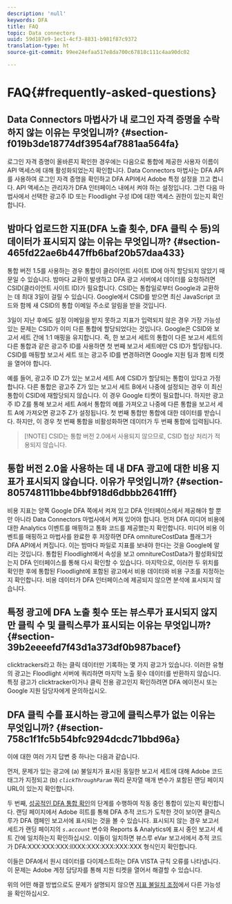 ```yaml
---
description: 'null'
keywords: DFA
title: FAQ
topic: Data connectors
uuid: 59d187e9-1ec1-4cf3-8831-b981f87c9372
translation-type: ht
source-git-commit: 99ee24efaa517e8da700c67818c111c4aa90dc02

---
```



# FAQ{#frequently-asked-questions}

## Data Connectors 마법사가 내 로그인 자격 증명을 수락하지 않는 이유는 무엇입니까? {#section-f019b3de18774df3954af7881aa564fa}

로그인 자격 증명이 올바른지 확인한 경우에는 다음으로 통합에 제공한 사용자 이름이 API 액세스에 대해 활성화되었는지 확인합니다. Data Connectors 마법사는 DFA API를 사용하여 로그인 자격 증명을 확인하고 DFA API에서 Adobe 특정 설정을 끄고 켭니다. API 액세스는 관리자가 DFA 인터페이스 내에서 켜야 하는 설정입니다. 그런 다음 마법사에서 선택한 광고주 ID 또는 Floodlight 구성 ID에 대한 액세스 권한이 있는지 확인합니다.

## 밤마다 업로드한 지표(DFA 노출 횟수, DFA 클릭 수 등)의 데이터가 표시되지 않는 이유는 무엇입니까? {#section-465fd22ae6b447ffb6baf20b57daa433}

통합 버전 1.5를 사용하는 경우 통합이 클라이언트 사이트 ID에 아직 할당되지 않았기 때문일 수 있습니다. 밤마다 교환이 발생하고 DFA 광고 서버에서 데이터를 요청하려면 CSID(클라이언트 사이트 ID)가 필요합니다. CSID는 통합일로부터 Google과 교환하는 데 최대 3일이 걸릴 수 있습니다. Google에서 CSID를 받으면 최신 JavaScript 코드와 함께 새 CSID의 통합 이메일 주소로 알림을 받을 것입니다.

3일이 지난 후에도 설정 이메일을 받지 못하고 지표가 입력되지 않은 경우 가장 가능성 있는 문제는 CSID가 이미 다른 통합에 할당되었다는 것입니다. Google은 CSID와 보고서 세트 간에 1:1 매핑을 유지합니다. 즉, 한 보고서 세트의 통합이 다른 보고서 세트의 다른 통합과 같은 광고주 ID를 사용하면 첫 번째 보고서 세트에만 CS ID가 할당됩니다. CSID를 매핑할 보고서 세트 또는 광고주 ID를 변경하려면 Google 지원 팀과 함께 티켓을 열어야 합니다.

예를 들어, 광고주 ID Z가 있는 보고서 세트 A에 CSID가 할당되는 통합이 있다고 가정합니다. 다른 통합은 광고주 Z가 있는 보고서 세트 B에서 나중에 설정되는 경우 이 최신 통합이 CSID에 재할당되지 않습니다. 이 경우 Google 티켓이 필요합니다. 하지만 광고주 ID Z를 통해 보고서 세트 A에서 통합의 예를 가져오고 나중에 다른 통합을 보고서 세트 A에 가져오면 광고주 Z가 설정됩니다. 첫 번째 통합만 통합에 대한 데이터를 받습니다. 하지만, 이 경우 첫 번째 통합을 비활성화하면 데이터가 두 번째 통합에 입력됩니다.

> [!NOTE] CSID는 통합 버전 2.0에서 사용되지 않으므로, CSID 협상 처리가 적용되지 않습니다.

## 통합 버전 2.0을 사용하는 데 내 DFA 광고에 대한 비용 지표가 표시되지 않습니다. 이유가 무엇입니까? {#section-805748111bbe4bbf918d6dbbb2641fff}

비용 지표는 양쪽 Google DFA 쪽에서 켜져 있고 DFA 인터페이스에서 제공해야 할 뿐만 아니라 Data Connectors 마법사에서 켜져 있어야 합니다. 먼저 DFA 미디어 비용에 대한 Analytics 이벤트를 매핑하고 통화 코드를 제공했는지 확인합니다. 미디어 비용 이벤트를 매핑하고 마법사를 완료한 후 저장하면 DFA omnitureCostData 플래그가 DFA API에서 켜집니다. 이는 밤마다 파일로 지표를 보내야 한다는 것을 Google에 알리는 것입니다. 통합된 Floodlight에서 속성을 보고 omnitureCostData가 활성화되었는지 DFA 인터페이스를 통해 다시 확인할 수 있습니다. 마지막으로, 이러한 두 위치를 확인한 후에 통합된 Floodlight에 포함된 광고에서 비용 데이터와 비용 구조를 지정하는지 확인합니다. 비용 데이터가 DFA 인터페이스에 제공되지 않으면 분석에 표시되지 않습니다.

## 특정 광고에 DFA 노출 횟수 또는 뷰스루가 표시되지 않지만 클릭 수 및 클릭스루가 표시되는 이유는 무엇입니까? {#section-39b2eeeefd7f43d1a373df0b987bacef}

clicktrackers라고 하는 클릭 데이터만 기록하는 몇 가지 광고가 있습니다. 이러한 유형의 광고는 Floodlight 서버에 쿼리하면 마지막 노출 횟수 데이터를 반환하지 않습니다. 특정 광고가 clicktracker이거나 클릭 전용 광고인지 확인하려면 DFA 에이전시 또는 Google 지원 담당자에게 문의하십시오.

## DFA 클릭 수를 표시하는 광고에 클릭스루가 없는 이유는 무엇입니까? {#section-758c1f1fc5b54bfc9294dcdc71bbd96a}

이에 대한 여러 가지 답변 중 하나는 다음과 같습니다.

먼저, 문제가 있는 광고에 (a) 불일치가 표시된 동일한 보고서 세트에 대해 Adobe 코드 태그가 지정되고 (b) *`clickThroughParam`* 쿼리 문자열 매개 변수가 포함된 랜딩 페이지 URL이 있는지 확인합니다.

두 번째, [성공적인 DFA 통합 확인](../dfa-data-connector-analytics/dfa-integration.md)의 단계를 수행하여 작동 중인 통합이 있는지 확인합니다. 랜딩 페이지에서 Adobe 히트를 통해 DFA 추적 코드가 도착한 것이 보이면 클릭스루가 DFA 캠페인 보고서에 표시되는 것을 볼 수 있습니다. 표시되지 않는 경우 보고서 세트가 랜딩 페이지의 *`s.account`* 변수와 Reports &amp; Analytics에 표시 중인 보고서 세트 간에 일치하는지 확인하십시오. 이들이 일치하면 뷰스루 eVar 보고서에서 추적 코드가 DFA:XXX:XXX:XXX:llXXX:XXX:XXX:XXX:XXX 형식인지 확인합니다.

이들은 DFA에서 원시 데이터를 다이제스트하는 DFA VISTA 규칙 오류를 나타냅니다. 이 문제는 Adobe 계정 담당자를 통해 지원 티켓을 열어서 해결할 수 있습니다.

위의 어떤 해결 방법으로도 문제가 설명되지 않으면 [지표 불일치 조정](../dfa-data-connector-analytics/dfa-reconciling-metric-discrepancies.md)에서 다른 가능성을 확인하십시오.
